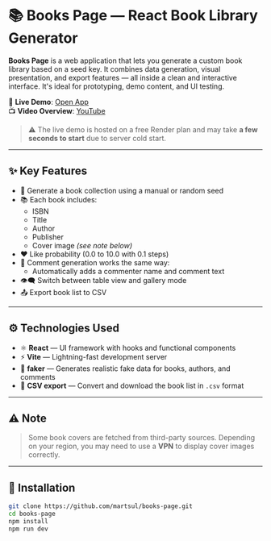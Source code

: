 # 📚 Books Page — React Book Library Generator

**Books Page** is a web application that lets you generate a custom book library based on a seed key. It combines data generation, visual presentation, and export features — all inside a clean and interactive interface. It's ideal for prototyping, demo content, and UI testing.

🔗 **Live Demo**: [Open App](https://books-page-k0bj.onrender.com)  
📺 **Video Overview**: [YouTube](https://youtu.be/kfVlXJ1ir7Q)

> ⚠️ The live demo is hosted on a free Render plan and may take **a few seconds to start** due to server cold start.

---

## ✨ Key Features

- 🔑 Generate a book collection using a manual or random seed
- 📚 Each book includes:
  - ISBN
  - Title
  - Author
  - Publisher
  - Cover image *(see note below)*
- ❤️ Like probability (0.0 to 10.0 with 0.1 steps)
- 💬 Comment generation works the same way:
  - Automatically adds a commenter name and comment text
- 👁️‍🗨️ Switch between table view and gallery mode
- 📤 Export book list to CSV

---

## ⚙️ Technologies Used

- ⚛️ **React** — UI framework with hooks and functional components  
- ⚡ **Vite** — Lightning-fast development server  
- 🧪 **faker** — Generates realistic fake data for books, authors, and comments  
- 📁 **CSV export** — Convert and download the book list in `.csv` format  

---

## ⚠️ Note

> Some book covers are fetched from third-party sources. Depending on your region, you may need to use a **VPN** to display cover images correctly.

---

## 🚀 Installation

```bash
git clone https://github.com/martsul/books-page.git
cd books-page
npm install
npm run dev
